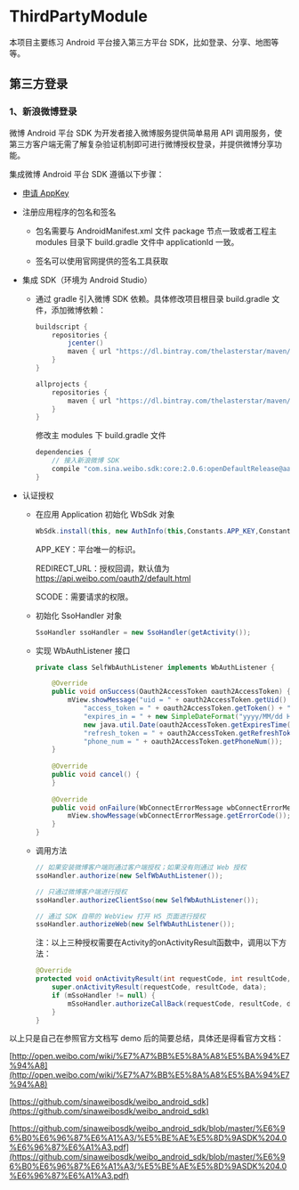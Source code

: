 # ThirdPartyModule

本项目主要练习 Android 平台接入第三方平台 SDK，比如登录、分享、地图等等。

## 第三方登录

### 1、新浪微博登录

微博 Android 平台 SDK 为开发者接入微博服务提供简单易用 API 调用服务，使第三方客户端无需了解复杂验证机制即可进行微博授权登录，并提供微博分享功能。

集成微博 Android 平台 SDK 遵循以下步骤：

- [申请 AppKey](http://open.weibo.com/wiki/%E7%A7%BB%E5%8A%A8%E5%BA%94%E7%94%A8#.E7.A7.BB.E5.8A.A8.E5.AE.A2.E6.88.B7.E7.AB.AF.E6.8E.A5.E5.85.A5)

- 注册应用程序的包名和签名

	- 包名需要与 AndroidManifest.xml 文件 package 节点一致或者工程主 modules 目录下 build.gradle 文件中 applicationId 一致。

	- 签名可以使用官网提供的签名工具获取

- 集成 SDK（环境为 Android Studio）

	- 通过 gradle 引入微博 SDK 依赖。具体修改项目根目录 build.gradle 文件，添加微博依赖：

		```java
		buildscript {
			repositories {
				jcenter()
				maven { url "https://dl.bintray.com/thelasterstar/maven/" }
			}
		}
	
		allprojects {
			repositories {
				maven { url "https://dl.bintray.com/thelasterstar/maven/" }
			}
		}
		```
	
		修改主 modules 下 build.gradle 文件
	
		```java
		dependencies {
    		// 接入新浪微博 SDK
    		compile "com.sina.weibo.sdk:core:2.0.6:openDefaultRelease@aar"
		}
		```
	
- 认证授权

	- 在应用 Application 初始化 WbSdk 对象

		```java
		WbSdk.install(this, new AuthInfo(this,Constants.APP_KEY,Constants.REDIRECT_URL, Constants.SCOPE));
		```
	
		APP_KEY：平台唯一的标识。
	
		REDIRECT_URL：授权回调，默认值为 https://api.weibo.com/oauth2/default.html
	
		SCODE：需要请求的权限。
		
	- 初始化 SsoHandler 对象
		
		```java
		SsoHandler ssoHandler = new SsoHandler(getActivity());
		```
		
	- 实现 WbAuthListener 接口

		```java
		private class SelfWbAuthListener implements WbAuthListener {
		
			@Override
			public void onSuccess(Oauth2AccessToken oauth2AccessToken) {
				mView.showMessage("uid = " + oauth2AccessToken.getUid() + "\n" +
                    "access_token = " + oauth2AccessToken.getToken() + "\n" +
                    "expires_in = " + new SimpleDateFormat("yyyy/MM/dd HH:mm:ss").format(
                    new java.util.Date(oauth2AccessToken.getExpiresTime())) + "\n" +
                    "refresh_token = " + oauth2AccessToken.getRefreshToken() + "\n" +
                    "phone_num = " + oauth2AccessToken.getPhoneNum());
			}
			
			@Override
			public void cancel() {
			}
			
			@Override
			public void onFailure(WbConnectErrorMessage wbConnectErrorMessage) {
				mView.showMessage(wbConnectErrorMessage.getErrorCode());
			}
    	}
		```
		
	- 调用方法

		```java
		// 如果安装微博客户端则通过客户端授权；如果没有则通过 Web 授权
		ssoHandler.authorize(new SelfWbAuthListener());

		// 只通过微博客户端进行授权
		ssoHandler.authorizeClientSso(new SelfWbAuthListener());
		
		// 通过 SDK 自带的 WebView 打开 H5 页面进行授权
		ssoHandler.authorizeWeb(new SelfWbAuthListener());
		```
		
		注：以上三种授权需要在Activity的onActivityResult函数中，调用以下方法：
		
		```java
		@Override
		protected void onActivityResult(int requestCode, int resultCode, Intent data) {
			super.onActivityResult(requestCode, resultCode, data);
			if (mSsoHandler != null) {
				mSsoHandler.authorizeCallBack(requestCode, resultCode, data);
			}
		}
		```
		
以上只是自己在参照官方文档写 demo 后的简要总结，具体还是得看官方文档：

[http://open.weibo.com/wiki/%E7%A7%BB%E5%8A%A8%E5%BA%94%E7%94%A8](http://open.weibo.com/wiki/%E7%A7%BB%E5%8A%A8%E5%BA%94%E7%94%A8)

[https://github.com/sinaweibosdk/weibo_android_sdk](https://github.com/sinaweibosdk/weibo_android_sdk)

[https://github.com/sinaweibosdk/weibo_android_sdk/blob/master/%E6%96%B0%E6%96%87%E6%A1%A3/%E5%BE%AE%E5%8D%9ASDK%204.0%E6%96%87%E6%A1%A3.pdf](https://github.com/sinaweibosdk/weibo_android_sdk/blob/master/%E6%96%B0%E6%96%87%E6%A1%A3/%E5%BE%AE%E5%8D%9ASDK%204.0%E6%96%87%E6%A1%A3.pdf)
